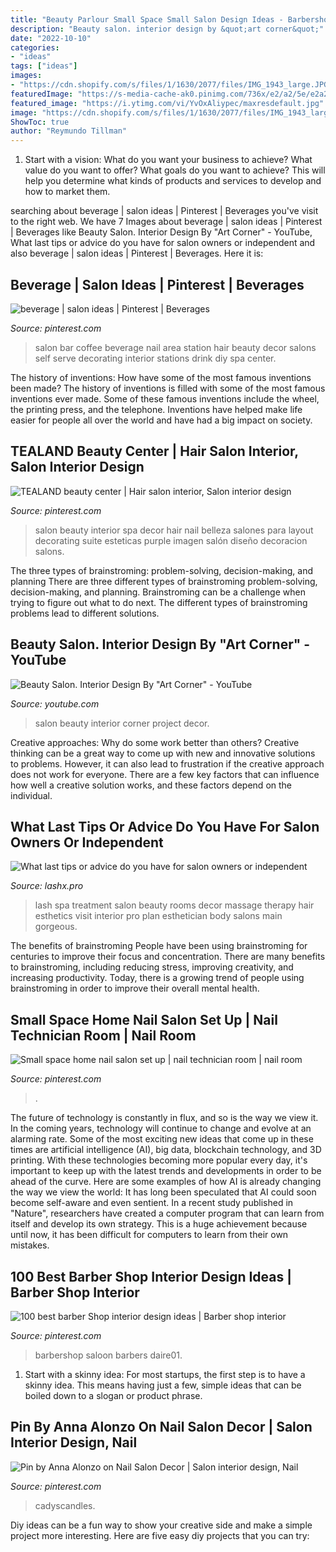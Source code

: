```yaml
---
title: "Beauty Parlour Small Space Small Salon Design Ideas - Barbershop Saloon Barbers Daire01"
description: "Beauty salon. interior design by &quot;art corner&quot;"
date: "2022-10-10"
categories:
- "ideas"
tags: ["ideas"]
images:
- "https://cdn.shopify.com/s/files/1/1630/2077/files/IMG_1943_large.JPG?v=1492206309"
featuredImage: "https://s-media-cache-ak0.pinimg.com/736x/e2/a2/5e/e2a25ed3c1fd8ca8a3f6e99eb696abda.jpg"
featured_image: "https://i.ytimg.com/vi/YvOxAliypec/maxresdefault.jpg"
image: "https://cdn.shopify.com/s/files/1/1630/2077/files/IMG_1943_large.JPG?v=1492206309"
ShowToc: true
author: "Reymundo Tillman"
---
```



1. Start with a vision: What do you want your business to achieve? What value do you want to offer? What goals do you want to achieve? This will help you determine what kinds of products and services to develop and how to market them.

	

		
searching about beverage | salon ideas | Pinterest | Beverages you've visit to the right web. We have 7 Images about beverage | salon ideas | Pinterest | Beverages like Beauty Salon. Interior Design By &quot;Art Corner&quot; - YouTube, What last tips or advice do you have for salon owners or independent and also beverage | salon ideas | Pinterest | Beverages. Here it is:
		
    
## Beverage | Salon Ideas | Pinterest | Beverages

<img loading=lazy src="https://s-media-cache-ak0.pinimg.com/736x/e2/a2/5e/e2a25ed3c1fd8ca8a3f6e99eb696abda.jpg" onerror="this.onerror=null;this.src='https://tse4.mm.bing.net/th?id=OIP.98c8y_lZUApjgwTAgEwY0AHaL8&amp;pid=15.1';" alt="beverage | salon ideas | Pinterest | Beverages">

_Source: pinterest.com_

>salon bar coffee beverage nail area station hair beauty decor salons self serve decorating interior stations drink diy spa center. 

	

The history of inventions: How have some of the most famous inventions been made?
The history of inventions is filled with some of the most famous inventions ever made. Some of these famous inventions include the wheel, the printing press, and the telephone. Inventions have helped make life easier for people all over the world and have had a big impact on society.

    
## TEALAND Beauty Center | Hair Salon Interior, Salon Interior Design

<img loading=lazy src="https://i.pinimg.com/originals/2f/f5/2a/2ff52a4dd3c2aa161a4380ea49d20a80.jpg" onerror="this.onerror=null;this.src='https://tse1.mm.bing.net/th?id=OIP.GCi3l6o931wWT64V-CzDuwHaJ4&amp;pid=15.1';" alt="TEALAND beauty center | Hair salon interior, Salon interior design">

_Source: pinterest.com_

>salon beauty interior spa decor hair nail belleza salones para layout decorating suite esteticas purple imagen salón diseño decoracion salons. 

	

The three types of brainstroming: problem-solving, decision-making, and planning
There are three different types of brainstroming problem-solving, decision-making, and planning. Brainstroming can be a challenge when trying to figure out what to do next. The different types of brainstroming problems lead to different solutions.

    
## Beauty Salon. Interior Design By &quot;Art Corner&quot; - YouTube

<img loading=lazy src="https://i.ytimg.com/vi/YvOxAliypec/maxresdefault.jpg" onerror="this.onerror=null;this.src='https://tse3.mm.bing.net/th?id=OIP.5xlNSkZ6xvKG4p3H_SuYbAHaEK&amp;pid=15.1';" alt="Beauty Salon. Interior Design By &quot;Art Corner&quot; - YouTube">

_Source: youtube.com_

>salon beauty interior corner project decor. 

	

Creative approaches: Why do some work better than others?
Creative thinking can be a great way to come up with new and innovative solutions to problems. However, it can also lead to frustration if the creative approach does not work for everyone. There are a few key factors that can influence how well a creative solution works, and these factors depend on the individual.

    
## What Last Tips Or Advice Do You Have For Salon Owners Or Independent

<img loading=lazy src="https://cdn.shopify.com/s/files/1/1630/2077/files/IMG_1943_large.JPG?v=1492206309" onerror="this.onerror=null;this.src='https://tse1.mm.bing.net/th?id=OIP.Hj8rDiRd7JvtfCXm4gGxbAAAAA&amp;pid=15.1';" alt="What last tips or advice do you have for salon owners or independent">

_Source: lashx.pro_

>lash spa treatment salon beauty rooms decor massage therapy hair esthetics visit interior pro plan esthetician body salons main gorgeous. 

	

The benefits of brainstroming
People have been using brainstroming for centuries to improve their focus and concentration. There are many benefits to brainstroming, including reducing stress, improving creativity, and increasing productivity. Today, there is a growing trend of people using brainstroming in order to improve their overall mental health.

    
## Small Space Home Nail Salon Set Up | Nail Technician Room | Nail Room

<img loading=lazy src="https://i.pinimg.com/originals/ee/b6/e0/eeb6e00ec27891553c8d228ac3cb5fa1.jpg" onerror="this.onerror=null;this.src='https://tse1.mm.bing.net/th?id=OIP.BQRDIq2FNwJnfaGYz9PC_wHaJ3&amp;pid=15.1';" alt="Small space home nail salon set up | nail technician room | nail room">

_Source: pinterest.com_

>. 

	

The future of technology is constantly in flux, and so is the way we view it.
In the coming years, technology will continue to change and evolve at an alarming rate. Some of the most exciting new ideas that come up in these times are artificial intelligence (AI), big data, blockchain technology, and 3D printing. With these technologies becoming more popular every day, it's important to keep up with the latest trends and developments in order to be ahead of the curve. Here are some examples of how AI is already changing the way we view the world: 
It has long been speculated that AI could soon become self-aware and even sentient. In a recent study published in "Nature", researchers have created a computer program that can learn from itself and develop its own strategy. This is a huge achievement because until now, it has been difficult for computers to learn from their own mistakes.

    
## 100 Best Barber Shop Interior Design Ideas | Barber Shop Interior

<img loading=lazy src="https://i.pinimg.com/originals/48/f6/00/48f600fb365bb60078a9ca7d0a3e423e.jpg" onerror="this.onerror=null;this.src='https://tse3.mm.bing.net/th?id=OIP.2vdJHpRBv9x_TkqnJnKIhgHaIk&amp;pid=15.1';" alt="100 best barber Shop interior design ideas | Barber shop interior">

_Source: pinterest.com_

>barbershop saloon barbers daire01. 

	

1. Start with a skinny idea: For most startups, the first step is to have a skinny idea. This means having just a few, simple ideas that can be boiled down to a slogan or product phrase.

    
## Pin By Anna Alonzo On Nail Salon Decor | Salon Interior Design, Nail

<img loading=lazy src="https://i.pinimg.com/736x/18/6d/b8/186db8de0c33e4e1480ed5c78f03f06e--pedicures-nail.jpg" onerror="this.onerror=null;this.src='https://tse3.mm.bing.net/th?id=OIP.e43plJ08Q2zMldQhJVvK4wHaLH&amp;pid=15.1';" alt="Pin by Anna Alonzo on Nail Salon Decor | Salon interior design, Nail">

_Source: pinterest.com_

>cadyscandles. 

	

Diy ideas can be a fun way to show your creative side and make a simple project more interesting. Here are five easy diy projects that you can try: 

